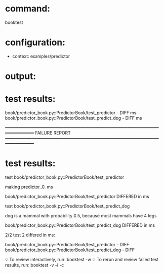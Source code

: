# command:

booktest 

# configuration:

 * context: examples/predictor

# output:


# test results:

  book/predictor_book.py::PredictorBook/test_predictor - DIFF <number> ms
  book/predictor_book.py::PredictorBook/test_predict_dog - DIFF <number> ms

━━━━━━━━━━━━━━━━━━━━━━━━━━━━━━━━━━━━━━━━━━━━━━━━━━━━━━━━━━━━━━━━━━━━━━
FAILURE REPORT
━━━━━━━━━━━━━━━━━━━━━━━━━━━━━━━━━━━━━━━━━━━━━━━━━━━━━━━━━━━━━━━━━━━━━━


# test results:

test book/predictor_book.py::PredictorBook/test_predictor

  making predictor..0.<number> ms

book/predictor_book.py::PredictorBook/test_predictor DIFFERED in <number> ms

test book/predictor_book.py::PredictorBook/test_predict_dog

  dog is a mammal with probability 0.5,
  because most mammals have 4 legs

book/predictor_book.py::PredictorBook/test_predict_dog DIFFERED in <number> ms


2/2 test 2 differed in <number> ms:

  book/predictor_book.py::PredictorBook/test_predictor - DIFF
  book/predictor_book.py::PredictorBook/test_predict_dog - DIFF


💡 To review interactively, run: booktest -w
💡 To rerun and review failed test results, run: booktest -v -i -c


